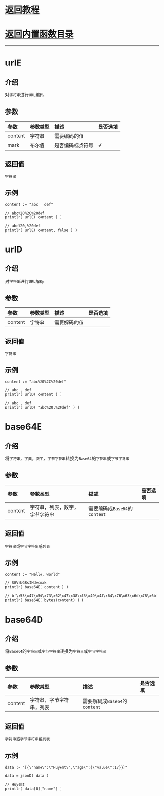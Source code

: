 # [返回教程](../README.md)
# [返回内置函数目录](../builtFunc.md)
***

# urlE
## 介绍
对`字符串`进行`URL`编码
## 参数
| 参数      | 参数类型 | 描述       | 是否选填 |
|:--------|:-----|:---------|:-----|
| content | 字符串  | 需要编码的值   |      |
| mark    | 布尔值  | 是否编码标点符号 | √    |
## 返回值
`字符串`
## 示例
```bullet
content := "abc , def"

// abc%20%2C%20def
println( urlE( content ) )

// abc%20,%20def
println( urlE( content, false ) )
```

# urlD
## 介绍
对`字符串`进行`URL`解码
## 参数
| 参数      | 参数类型 | 描述     | 是否选填 |
|:--------|:-----|:-------|:-----|
| content | 字符串  | 需要解码的值 |      |
## 返回值
`字符串`
## 示例
```bullet
content := "abc%20%2C%20def"

// abc , def
println( urlD( content ) )

// abc , def
println( urlD( "abc%20,%20def" ) )
```

# base64E
## 介绍
将`字符串`，`字典`，`数字`，`字节字符串`转换为`Base64`的`字符串`或`字节字符串`
## 参数
| 参数      | 参数类型            | 描述                      | 是否选填 |
|:--------|:----------------|:------------------------|:-----|
| content | 字符串，列表，数字，字节字符串 | 需要编码成`Base64`的`content` |      |
## 返回值
`字符串`或`字节字符串`或`列表`
## 示例
```bullet
content := "Hello, world"

// SGVsbG8sIHdvcmxk
println( base64E( content ) )

// b'\x53\x47\x56\x73\x62\x47\x38\x73\x49\x48\x64\x76\x63\x6d\x78\x6b'
println( base64E( bytes(content) ) )
```

# base64D
## 介绍
将`Base64`的`字符串`或`字节字符串`转换为`字符串`或`字节字符串`
## 参数
| 参数      | 参数类型         | 描述                      | 是否选填 |
|:--------|:-------------|:------------------------|:-----|
| content | 字符串，字节字符串，列表 | 需要解码成`Base64`的`content` |      |
## 返回值
`字符串`或`字节字符串`或`列表`
## 示例
```bullet
data := "[{\"name\":\"Huyemt\",\"age\":{\"value\":17}}]"

data = jsonD( data )

// Huyemt
println( data[0]["name"] )
```
